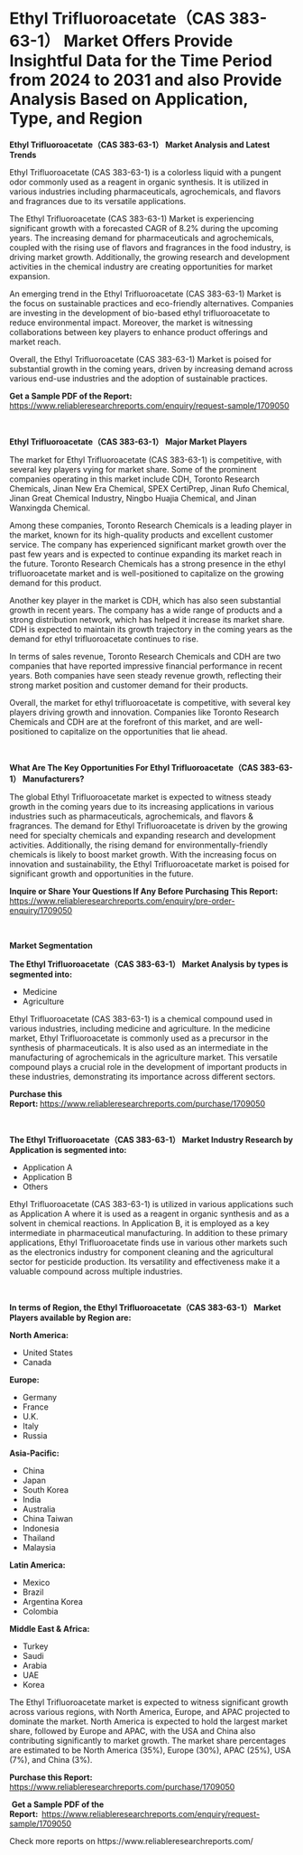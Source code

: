 <p><h1>Ethyl Trifluoroacetate（CAS 383-63-1） Market Offers Provide Insightful Data for the Time Period from 2024 to 2031 and also Provide Analysis Based on Application, Type, and Region</h1></p><p><strong>Ethyl Trifluoroacetate（CAS 383-63-1） Market Analysis and Latest Trends</strong></p>
<p><p>Ethyl Trifluoroacetate (CAS 383-63-1) is a colorless liquid with a pungent odor commonly used as a reagent in organic synthesis. It is utilized in various industries including pharmaceuticals, agrochemicals, and flavors and fragrances due to its versatile applications.</p><p>The Ethyl Trifluoroacetate (CAS 383-63-1) Market is experiencing significant growth with a forecasted CAGR of 8.2% during the upcoming years. The increasing demand for pharmaceuticals and agrochemicals, coupled with the rising use of flavors and fragrances in the food industry, is driving market growth. Additionally, the growing research and development activities in the chemical industry are creating opportunities for market expansion.</p><p>An emerging trend in the Ethyl Trifluoroacetate (CAS 383-63-1) Market is the focus on sustainable practices and eco-friendly alternatives. Companies are investing in the development of bio-based ethyl trifluoroacetate to reduce environmental impact. Moreover, the market is witnessing collaborations between key players to enhance product offerings and market reach.</p><p>Overall, the Ethyl Trifluoroacetate (CAS 383-63-1) Market is poised for substantial growth in the coming years, driven by increasing demand across various end-use industries and the adoption of sustainable practices.</p></p>
<p><strong>Get a Sample PDF of the Report:&nbsp;</strong> <a href="https://www.reliableresearchreports.com/enquiry/request-sample/1709050">https://www.reliableresearchreports.com/enquiry/request-sample/1709050</a></p>
<p>&nbsp;</p>
<p><strong>Ethyl Trifluoroacetate（CAS 383-63-1） Major Market Players</strong></p>
<p><p>The market for Ethyl Trifluoroacetate (CAS 383-63-1) is competitive, with several key players vying for market share. Some of the prominent companies operating in this market include CDH, Toronto Research Chemicals, Jinan New Era Chemical, SPEX CertiPrep, Jinan Rufo Chemical, Jinan Great Chemical Industry, Ningbo Huajia Chemical, and Jinan Wanxingda Chemical.</p><p>Among these companies, Toronto Research Chemicals is a leading player in the market, known for its high-quality products and excellent customer service. The company has experienced significant market growth over the past few years and is expected to continue expanding its market reach in the future. Toronto Research Chemicals has a strong presence in the ethyl trifluoroacetate market and is well-positioned to capitalize on the growing demand for this product.</p><p>Another key player in the market is CDH, which has also seen substantial growth in recent years. The company has a wide range of products and a strong distribution network, which has helped it increase its market share. CDH is expected to maintain its growth trajectory in the coming years as the demand for ethyl trifluoroacetate continues to rise.</p><p>In terms of sales revenue, Toronto Research Chemicals and CDH are two companies that have reported impressive financial performance in recent years. Both companies have seen steady revenue growth, reflecting their strong market position and customer demand for their products.</p><p>Overall, the market for ethyl trifluoroacetate is competitive, with several key players driving growth and innovation. Companies like Toronto Research Chemicals and CDH are at the forefront of this market, and are well-positioned to capitalize on the opportunities that lie ahead.</p></p>
<p>&nbsp;</p>
<p><strong>What Are The Key Opportunities For Ethyl Trifluoroacetate（CAS 383-63-1） Manufacturers?</strong></p>
<p><p>The global Ethyl Trifluoroacetate market is expected to witness steady growth in the coming years due to its increasing applications in various industries such as pharmaceuticals, agrochemicals, and flavors & fragrances. The demand for Ethyl Trifluoroacetate is driven by the growing need for specialty chemicals and expanding research and development activities. Additionally, the rising demand for environmentally-friendly chemicals is likely to boost market growth. With the increasing focus on innovation and sustainability, the Ethyl Trifluoroacetate market is poised for significant growth and opportunities in the future.</p></p>
<p><strong>Inquire or Share Your Questions If Any Before Purchasing This Report:</strong> <a href="https://www.reliableresearchreports.com/enquiry/pre-order-enquiry/1709050">https://www.reliableresearchreports.com/enquiry/pre-order-enquiry/1709050</a></p>
<p>&nbsp;</p>
<p><strong>Market Segmentation</strong></p>
<p><strong>The Ethyl Trifluoroacetate（CAS 383-63-1） Market Analysis by types is segmented into:</strong></p>
<p><ul><li>Medicine</li><li>Agriculture</li></ul></p>
<p><p>Ethyl Trifluoroacetate (CAS 383-63-1) is a chemical compound used in various industries, including medicine and agriculture. In the medicine market, Ethyl Trifluoroacetate is commonly used as a precursor in the synthesis of pharmaceuticals. It is also used as an intermediate in the manufacturing of agrochemicals in the agriculture market. This versatile compound plays a crucial role in the development of important products in these industries, demonstrating its importance across different sectors.</p></p>
<p><strong>Purchase this Report:&nbsp;</strong><a href="https://www.reliableresearchreports.com/purchase/1709050">https://www.reliableresearchreports.com/purchase/1709050</a></p>
<p>&nbsp;</p>
<p><strong>The Ethyl Trifluoroacetate（CAS 383-63-1） Market Industry Research by Application is segmented into:</strong></p>
<p><ul><li>Application A</li><li>Application B</li><li>Others</li></ul></p>
<p><p>Ethyl Trifluoroacetate (CAS 383-63-1) is utilized in various applications such as Application A where it is used as a reagent in organic synthesis and as a solvent in chemical reactions. In Application B, it is employed as a key intermediate in pharmaceutical manufacturing. In addition to these primary applications, Ethyl Trifluoroacetate finds use in various other markets such as the electronics industry for component cleaning and the agricultural sector for pesticide production. Its versatility and effectiveness make it a valuable compound across multiple industries.</p></p>
<p>&nbsp;</p>
<p><strong>In terms of Region, the Ethyl Trifluoroacetate（CAS 383-63-1） Market Players available by Region are:</strong></p>
<p>
    <p> <strong> North America: </strong>
        <ul>
            <li>United States</li>
            <li>Canada</li>
        </ul>
        </p> 
    <p> <strong> Europe: </strong>
        <ul>
            <li>Germany</li>
            <li>France</li>
            <li>U.K.</li>
            <li>Italy</li>
            <li>Russia</li>
        </ul>
        </p> 
    <p> <strong> Asia-Pacific: </strong>
        <ul>
            <li>China</li>
            <li>Japan</li>
            <li>South Korea</li>
            <li>India</li>
            <li>Australia</li>
            <li>China Taiwan</li>
            <li>Indonesia</li>
            <li>Thailand</li>
            <li>Malaysia</li>
        </ul>
        </p> 
    <p> <strong> Latin America: </strong>
        <ul>
            <li>Mexico</li>
            <li>Brazil</li>
            <li>Argentina Korea</li>
            <li>Colombia</li>
        </ul>
        </p> 
    <p> <strong> Middle East & Africa: </strong>
        <ul>
            <li>Turkey</li>
            <li>Saudi</li>
            <li>Arabia</li>
            <li>UAE</li>
            <li>Korea</li>
        </ul>
    </p>
    </p>
<p><p>The Ethyl Trifluoroacetate market is expected to witness significant growth across various regions, with North America, Europe, and APAC projected to dominate the market. North America is expected to hold the largest market share, followed by Europe and APAC, with the USA and China also contributing significantly to market growth. The market share percentages are estimated to be North America (35%), Europe (30%), APAC (25%), USA (7%), and China (3%).</p></p>
<p><strong>Purchase this Report: </strong><a href="https://www.reliableresearchreports.com/purchase/1709050">https://www.reliableresearchreports.com/purchase/1709050</a></p>
<p>&nbsp;<strong>Get a Sample PDF of the Report:&nbsp;&nbsp;</strong><a href="https://www.reliableresearchreports.com/enquiry/request-sample/1709050">https://www.reliableresearchreports.com/enquiry/request-sample/1709050</a></p>
<p><strong></strong></p>
<p>Check more reports on https://www.reliableresearchreports.com/</p>